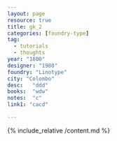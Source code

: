 ```yaml
---
layout: page
resource: true
title: gk_2
categories: [foundry-type]
tag:
  - tutorials
  - thoughts
year: "1800"
designer: "1980"
foundry: "Linotype"
city: "Colombo"
desc:   "ddd"
books:  "wdw"
notes:  "c"
link1: "cacd"

---
```


{% include_relative /content.md %}

